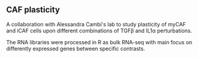 ## CAF plasticity

A collaboration with Alessandra Cambi's lab to study plasticity of myCAF and iCAF cells upon different combinations of TGFβ and IL1α perturbations. 

The RNA libraries were processed in R as bulk RNA-seq with main focus on differently expressed genes between specific contrasts.
